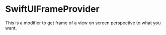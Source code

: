 # SwiftUIFrameProvider
This is a modifier to get frame of a view on screen perspective to what you want.
